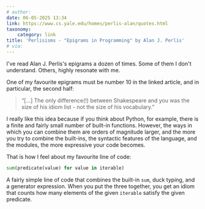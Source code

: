 ```yaml
---
# author:
date: 06-05-2025 13:34
link: https://www.cs.yale.edu/homes/perlis-alan/quotes.html
taxonomy:
    category: link
title: 'Perlisisms - "Epigrams in Programming" by Alan J. Perlis'
# via:
---
```


I've read Alan J. Perlis's epigrams a dozen of times.
Some of them I don't understand.
Others, highly resonate with me.

One of my favourite epigrams must be number 10 in the linked article, and in particular, the second half:

 > “[...] The only difference(!) between Shakespeare and you was the size of his idiom list - not the size of his vocabulary.”

I really like this idea because if you think about Python, for example, there is a finite and fairly small number of built-in functions.
However, the ways in which you can combine them are orders of magnitude larger, and the more you try to combine the built-ins, the syntactic features of the language, and the modules, the more expressive your code becomes.

That is how I feel about my favourite line of code:

```py
sum(predicate(value) for value in iterable)
```

A fairly simple line of code that combines the built-in `sum`, duck typing, and a generator expression.
When you put the three together, you get an idiom that counts how many elements of the given `iterable` satisfy the given predicate.
